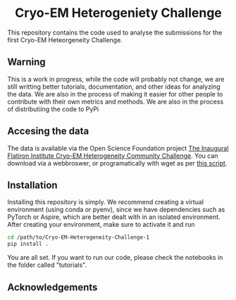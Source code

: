 <h1 align='center'>Cryo-EM Heterogeniety Challenge</h1>

This repository contains the code used to analyse the submissions for the first Cryo-EM Heteorgeneity Challenge.


## Warning


This is a work in progress, while the code will probably not change, we are still writting better tutorials, documentation, and other ideas for analyzing the data. We are also in the process of making it easier for other people to contribute with their own metrics and methods. We are also in the process of distributiing the code to PyPi


## Accesing the data

The data is available via the Open Science Foundation project [The Inaugural Flatiron Institute Cryo-EM Heterogeneity Community Challenge](https://osf.io/8h6fz/). You can download via a webbroswer, or programatically with wget as per [this script](https://github.com/flatironinstitute/Cryo-EM-Heterogeneity-Challenge-1/blob/main/tests/scripts/fetch_test_data.sh).


## Installation

Installing this repository is simply. We recommend creating a virtual environment (using conda or pyenv), since we have dependencies such as PyTorch or Aspire, which are better dealt with in an isolated environment. After creating your environment, make sure to activate it and run

```bash
cd /path/to/Cryo-EM-Heterogeneity-Challenge-1
pip install .
```

You are all set. If you want to run our code, please check the notebooks in the folder called "tutorials".

## Acknowledgements
